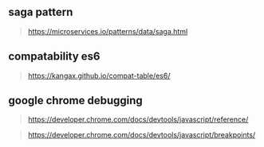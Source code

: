 ## saga pattern 
> https://microservices.io/patterns/data/saga.html


## compatability es6 

>  https://kangax.github.io/compat-table/es6/


## google chrome debugging 
> https://developer.chrome.com/docs/devtools/javascript/reference/

> https://developer.chrome.com/docs/devtools/javascript/breakpoints/
